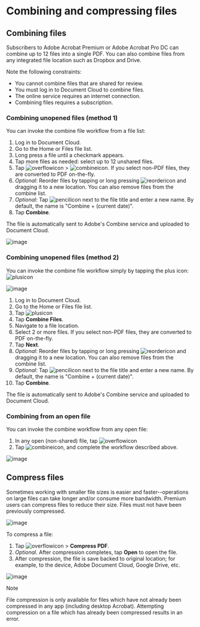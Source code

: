 # Combining and compressing files


## Combining files


Subscribers to Adobe Acrobat Premium or Adobe Acrobat Pro DC can combine
up to 12 files into a single PDF. You can also combine files from any
integrated file location such as Dropbox and Drive.

Note the following constraints:

* You cannot combine files that are shared for review.
* You must log in to Document Cloud to combine files.
* The online service requires an internet connection.
* Combining files requires a subscription.

### Combining unopened files (method 1)

You can invoke the combine file workflow from a file list:

1.  Log in to Document Cloud.
2.  Go to the Home or Files file list.
3.  Long press a file until a checkmark appears.
4.  Tap more files as needed: select up to 12 unshared files.
5.  Tap ![overflowicon](../imagesandroid/overflowicon.png) \>
    ![combineicon](../imagesandroid/combineicon.png). If you select
    non-PDF files, they are converted to PDF on-the-fly.
6.  *Optional*: Reorder files by tapping or long pressing
    ![reordericon](../imagesandroid/reordericon.png) and dragging it to
    a new location. You can also remove files from the combine list.
7.  *Optional*: Tap ![pencilicon](../imagesandroid/pencilicon.png) next
    to the file title and enter a new name. By default, the name is
    \"Combine + (current date)\".
8.  Tap **Combine**.

The file is automatically sent to Adobe\'s Combine service and uploaded
to Document Cloud.

![image](../imagesandroid/combinefiles1.png)

### Combining unopened files (method 2)

You can invoke the combine file workflow simply by tapping the plus
icon: ![plusicon](../imagesandroid/plusicon.png)

![image](../imagesandroid/createmenu.png)

1. Log in to Document Cloud.
2. Go to the Home or Files file list.
3. Tap ![plusicon](../imagesandroid/plusicon.png)
4. Tap **Combine Files**.
5. Navigate to a file location.
6. Select 2 or more files. If you select non-PDF files, they are
    converted to PDF on-the-fly.
7. Tap **Next**.
8. *Optional*: Reorder files by tapping or long pressing ![reordericon](../imagesandroid/reordericon.png) and dragging it to a new location. You can also remove files from the combine list.
9. *Optional*: Tap ![pencilicon](../imagesandroid/pencilicon.png) next to the file title and enter a new name. By default, the name is  \"Combine + (current date)\".
10. Tap **Combine**.

The file is automatically sent to Adobe\'s Combine service and uploaded to Document Cloud.

### Combining from an open file

You can invoke the combine workflow from any open file:

1.  In any open (non-shared) file, tap
    ![overflowicon](../imagesandroid/overflowicon.png)
2.  Tap ![combineicon](../imagesandroid/combineicon.png), and complete
    the workflow described above.

![image](../imagesandroid/fileoverflowmenu.png)

## Compress files


Sometimes working with smaller file sizes is easier and
faster\--operations on large files can take longer and/or consume more
bandwidth. Premium users can compress files to reduce their size. Files
must not have been previously compressed.

![image](../imagesandroid/contextmenu1.png)

To compress a file:

1.  Tap ![overflowicon](../imagesandroid/overflowicon.png) \> **Compress
    PDF**.
2.  *Optional*. After compression completes, tap **Open** to open the
    file.
3.  After compression, the file is save backed to original location; for
    example, to the device, Adobe Document Cloud, Google Drive, etc.

![image](../imagesandroid/compressmsg2.png)

>[!NOTE]
>
>File compression is only available for files which have not already been compressed in any app (including desktop Acrobat). Attempting compression on a file which has already been compressed results in an error.
